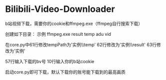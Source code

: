 # Bilibili-Video-Downloader
b站视频下载，需要你的cookie和ffmpeg.exe（ffmpeg自行搜索下载）

创建如下目录：
示例
  ffmpeg.exe
  result
  temp
    adu
    vid
    
在core.py中61行修改tempPath为'实例\\\\temp'
62行修改为'实例\\\\result'
63行修改为'实例'

57行输入下载的bv号
10行输入你的b站cookie

启动core.py即可下载，默认下载你的账号能下载到的最高画质
